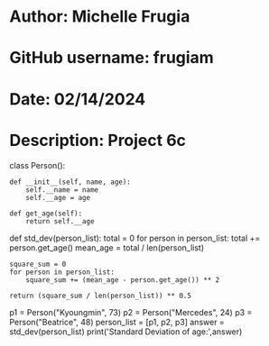 # Author: Michelle Frugia
# GitHub username: frugiam
# Date: 02/14/2024
# Description: Project 6c

class Person():

    def __init__(self, name, age):
        self.__name = name
        self.__age = age

    def get_age(self):
        return self.__age

def std_dev(person_list):
    total = 0
    for person in person_list:
        total += person.get_age()
    mean_age = total / len(person_list)

    square_sum = 0
    for person in person_list:
        square_sum += (mean_age - person.get_age()) ** 2

    return (square_sum / len(person_list)) ** 0.5

p1 = Person("Kyoungmin", 73)
p2 = Person("Mercedes", 24)
p3 = Person("Beatrice", 48)
person_list = [p1, p2, p3]
answer = std_dev(person_list)
print('Standard Deviation of age:',answer)
